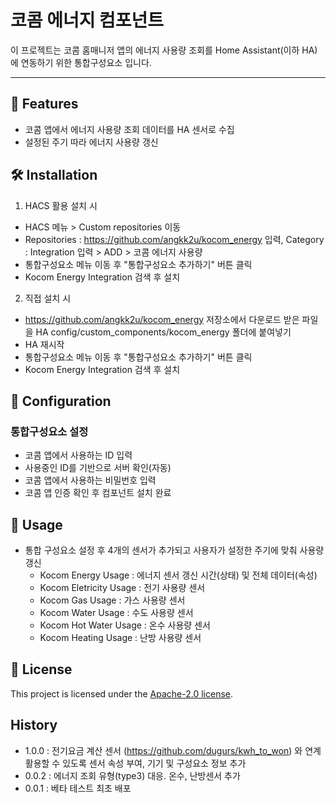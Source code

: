# 코콤 에너지 컴포넌트

이 프로젝트는 코콤 홈매니저 앱의 에너지 사용량 조회를 Home Assistant(이하 HA)에 연동하기 위한 통합구성요소 입니다.

---

## 🚀 Features

- 코콤 앱에서 에너지 사용량 조회 데이터를 HA 센서로 수집
- 설정된 주기 따라 에너지 사용량 갱신

## 🛠 Installation

1. HACS 활용 설치 시
- HACS 메뉴 > Custom repositories 이동
- Repositories : https://github.com/angkk2u/kocom_energy 입력, Category : Integration 입력 > ADD > 코콤 에너지 사용량 
- 통합구성요소 메뉴 이동 후 "통합구성요소 추가하기" 버튼 클릭
- Kocom Energy Integration 검색 후 설치

2. 직접 설치 시
- https://github.com/angkk2u/kocom_energy 저장소에서 다운로드 받은 파일을 HA config/custom_components/kocom_energy 폴더에 붙여넣기
- HA 재시작
- 통합구성요소 메뉴 이동 후 "통합구성요소 추가하기" 버튼 클릭
- Kocom Energy Integration 검색 후 설치

## 🔧 Configuration

### 통합구성요소 설정
- 코콤 앱에서 사용하는 ID 입력
- 사용중인 ID를 기반으로 서버 확인(자동)
- 코콤 앱에서 사용하는 비밀번호 입력
- 코콤 앱 인증 확인 후 컴포넌트 설치 완료


## 📝 Usage

- 통합 구성요소 설정 후 4개의 센서가 추가되고 사용자가 설정한 주기에 맞춰 사용량 갱신
  - Kocom Energy Usage : 에너지 센서 갱신 시간(상태) 및 전체 데이터(속성)
  - Kocom Eletricity Usage : 전기 사용량 센서
  - Kocom Gas Usage : 가스 사용량 센서
  - Kocom Water Usage : 수도 사용량 센서
  - Kocom Hot Water Usage : 온수 사용량 센서
  - Kocom Heating Usage : 난방 사용량 센서

## 📜 License

This project is licensed under the [Apache-2.0 license](LICENSE).

## History

- 1.0.0 : 전기요금 계산 센서 (https://github.com/dugurs/kwh_to_won) 와 연계 활용할 수 있도록 센서 속성 부여, 기기 및 구성요소 정보 추가
- 0.0.2 : 에너지 조회 유형(type3) 대응. 온수, 난방센서 추가
- 0.0.1 : 베타 테스트 최초 배포

